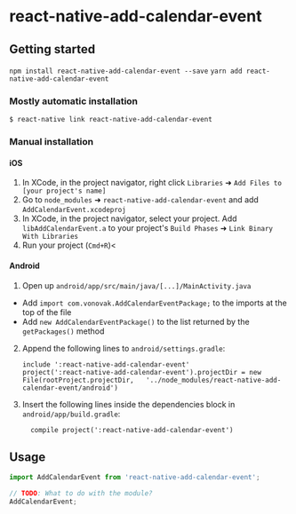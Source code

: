 
# react-native-add-calendar-event

## Getting started

`npm install react-native-add-calendar-event --save`
`yarn add react-native-add-calendar-event`

### Mostly automatic installation

`$ react-native link react-native-add-calendar-event`

### Manual installation


#### iOS

1. In XCode, in the project navigator, right click `Libraries` ➜ `Add Files to [your project's name]`
2. Go to `node_modules` ➜ `react-native-add-calendar-event` and add `AddCalendarEvent.xcodeproj`
3. In XCode, in the project navigator, select your project. Add `libAddCalendarEvent.a` to your project's `Build Phases` ➜ `Link Binary With Libraries`
4. Run your project (`Cmd+R`)<

#### Android

1. Open up `android/app/src/main/java/[...]/MainActivity.java`
  - Add `import com.vonovak.AddCalendarEventPackage;` to the imports at the top of the file
  - Add `new AddCalendarEventPackage()` to the list returned by the `getPackages()` method
2. Append the following lines to `android/settings.gradle`:
  	```
  	include ':react-native-add-calendar-event'
  	project(':react-native-add-calendar-event').projectDir = new File(rootProject.projectDir, 	'../node_modules/react-native-add-calendar-event/android')
  	```
3. Insert the following lines inside the dependencies block in `android/app/build.gradle`:
  	```
      compile project(':react-native-add-calendar-event')
  	```


## Usage
```javascript
import AddCalendarEvent from 'react-native-add-calendar-event';

// TODO: What to do with the module?
AddCalendarEvent;
```
  